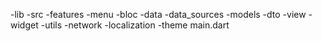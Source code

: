 -lib
    -src
        -features
            -menu
                -bloc
                -data
                    -data_sources
                -models
                    -dto
                -view
                    -widget
        -utils
        -network
        -localization
        -theme
    main.dart

